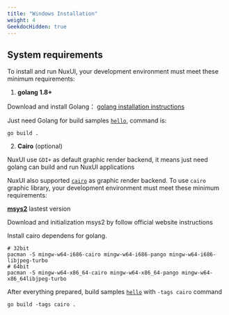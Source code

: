 ```yaml
---
title: "Windows Installation"
weight: 4
GeekdocHidden: true
---
```


## System requirements

To install and run NuxUI, your development environment must meet these minimum requirements:

1. **golang 1.8+** 

Download and install Golang： [golang installation instructions](https://go.dev/doc/install)

Just need Golang for build samples [`hello`](https://github.com/nuxui/samples), command is:
```shell
go build .
```

 2. **Cairo** (optional)

NuxUI use `GDI+` as default graphic render backend, it means just need golang can build and run NuxUI applications

NuxUI also supported [`cairo`](https://www.cairographics.org/) as graphic render backend. To use `cairo` graphic library, your development environment must meet these minimum requirements:

[**msys2**](https://www.msys2.org/) lastest version

Download and initialization msys2 by follow official website instructions

Install cairo dependens for golang. 
```
# 32bit
pacman -S mingw-w64-i686-cairo mingw-w64-i686-pango mingw-w64-i686-libjpeg-turbo
# 64bit
pacman -S mingw-w64-x86_64-cairo mingw-w64-x86_64-pango mingw-w64-x86_64libjpeg-turbo

```

After everything prepared, build samples [`hello`](https://github.com/nuxui/samples) with `-tags cairo` command
```shell
go build -tags cairo .
```